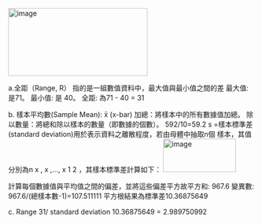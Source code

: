 <img width="283" height="138" alt="image" src="https://github.com/user-attachments/assets/1241f008-9fbd-429f-982c-110dd1f3aa42" />

a.全距（Range, R） 指的是一組數值資料中，最大值與最小值之間的差
最大值: 是71。
最小值: 是 40。
全距: 為71 - 40 = 31

b. 樣本平均數(Sample Mean): x̄ (x-bar) 
加總：將樣本中的所有數據值加總。
除以數量：將總和除以樣本的數量（即數據的個數）。
592/10=59.2
s =樣本標準差(standard deviation)用於表示資料之離散程度，若由母體中抽取n個
樣本，其值分別為n x , x ,..., x 1 2 ，其樣本標準差計算如下：
<img width="148" height="68" alt="image" src="https://github.com/user-attachments/assets/e94c0d30-c776-41e9-aab3-d43c652c4d7c" />

計算每個數據值與平均值之間的偏差，並將這些偏差平方故平方和: 967.6
變異數: 967.6/(總樣本數-1)=107.511111
平方根結果為標準差10.36875649

c. Range 31/ standard deviation 10.36875649 = 2.989750992

